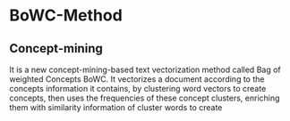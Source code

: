 # BoWC-Method
## Concept-mining
It is a new concept-mining-based text vectorization method called Bag of weighted Concepts BoWC. It vectorizes a document according to the concepts information it contains, by clustering word vectors to create concepts, then uses the frequencies of these concept clusters, enriching them with similarity information of cluster words to create
